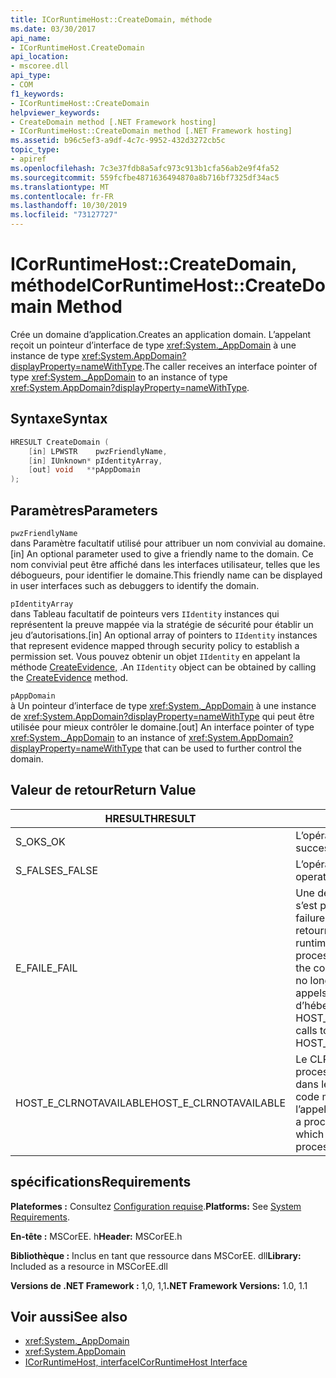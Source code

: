 ```yaml
---
title: ICorRuntimeHost::CreateDomain, méthode
ms.date: 03/30/2017
api_name:
- ICorRuntimeHost.CreateDomain
api_location:
- mscoree.dll
api_type:
- COM
f1_keywords:
- ICorRuntimeHost::CreateDomain
helpviewer_keywords:
- CreateDomain method [.NET Framework hosting]
- ICorRuntimeHost::CreateDomain method [.NET Framework hosting]
ms.assetid: b96c5ef3-a9df-4c7c-9952-432d3272cb5c
topic_type:
- apiref
ms.openlocfilehash: 7c3e37fdb8a5afc973c913b1cfa56ab2e9f4fa52
ms.sourcegitcommit: 559fcfbe4871636494870a8b716bf7325df34ac5
ms.translationtype: MT
ms.contentlocale: fr-FR
ms.lasthandoff: 10/30/2019
ms.locfileid: "73127727"
---
```

# <a name="icorruntimehostcreatedomain-method"></a><span data-ttu-id="390da-102">ICorRuntimeHost::CreateDomain, méthode</span><span class="sxs-lookup"><span data-stu-id="390da-102">ICorRuntimeHost::CreateDomain Method</span></span>
<span data-ttu-id="390da-103">Crée un domaine d’application.</span><span class="sxs-lookup"><span data-stu-id="390da-103">Creates an application domain.</span></span> <span data-ttu-id="390da-104">L’appelant reçoit un pointeur d’interface de type <xref:System._AppDomain> à une instance de type <xref:System.AppDomain?displayProperty=nameWithType>.</span><span class="sxs-lookup"><span data-stu-id="390da-104">The caller receives an interface pointer of type <xref:System._AppDomain> to an instance of type <xref:System.AppDomain?displayProperty=nameWithType>.</span></span>  
  
## <a name="syntax"></a><span data-ttu-id="390da-105">Syntaxe</span><span class="sxs-lookup"><span data-stu-id="390da-105">Syntax</span></span>  
  
```cpp  
HRESULT CreateDomain (  
    [in] LPWSTR    pwzFriendlyName,  
    [in] IUnknown* pIdentityArray,  
    [out] void   **pAppDomain  
);  
```  
  
## <a name="parameters"></a><span data-ttu-id="390da-106">Paramètres</span><span class="sxs-lookup"><span data-stu-id="390da-106">Parameters</span></span>  
 `pwzFriendlyName`  
 <span data-ttu-id="390da-107">dans Paramètre facultatif utilisé pour attribuer un nom convivial au domaine.</span><span class="sxs-lookup"><span data-stu-id="390da-107">[in] An optional parameter used to give a friendly name to the domain.</span></span> <span data-ttu-id="390da-108">Ce nom convivial peut être affiché dans les interfaces utilisateur, telles que les débogueurs, pour identifier le domaine.</span><span class="sxs-lookup"><span data-stu-id="390da-108">This friendly name can be displayed in user interfaces such as debuggers to identify the domain.</span></span>  
  
 `pIdentityArray`  
 <span data-ttu-id="390da-109">dans Tableau facultatif de pointeurs vers `IIdentity` instances qui représentent la preuve mappée via la stratégie de sécurité pour établir un jeu d’autorisations.</span><span class="sxs-lookup"><span data-stu-id="390da-109">[in] An optional array of pointers to `IIdentity` instances that represent evidence mapped through security policy to establish a  permission set.</span></span> <span data-ttu-id="390da-110">Vous pouvez obtenir un objet `IIdentity` en appelant la méthode [CreateEvidence,](../../../../docs/framework/unmanaged-api/hosting/icorruntimehost-createevidence-method.md) .</span><span class="sxs-lookup"><span data-stu-id="390da-110">An `IIdentity` object can be obtained by calling the [CreateEvidence](../../../../docs/framework/unmanaged-api/hosting/icorruntimehost-createevidence-method.md) method.</span></span>  
  
 `pAppDomain`  
 <span data-ttu-id="390da-111">à Un pointeur d’interface de type <xref:System._AppDomain> à une instance de <xref:System.AppDomain?displayProperty=nameWithType> qui peut être utilisée pour mieux contrôler le domaine.</span><span class="sxs-lookup"><span data-stu-id="390da-111">[out] An interface pointer of type <xref:System._AppDomain> to an instance of <xref:System.AppDomain?displayProperty=nameWithType> that can be used to further control the domain.</span></span>  
  
## <a name="return-value"></a><span data-ttu-id="390da-112">Valeur de retour</span><span class="sxs-lookup"><span data-stu-id="390da-112">Return Value</span></span>  
  
|<span data-ttu-id="390da-113">HRESULT</span><span class="sxs-lookup"><span data-stu-id="390da-113">HRESULT</span></span>|<span data-ttu-id="390da-114">Description</span><span class="sxs-lookup"><span data-stu-id="390da-114">Description</span></span>|  
|-------------|-----------------|  
|<span data-ttu-id="390da-115">S_OK</span><span class="sxs-lookup"><span data-stu-id="390da-115">S_OK</span></span>|<span data-ttu-id="390da-116">L’opération a réussi.</span><span class="sxs-lookup"><span data-stu-id="390da-116">The operation was successful.</span></span>|  
|<span data-ttu-id="390da-117">S_FALSE</span><span class="sxs-lookup"><span data-stu-id="390da-117">S_FALSE</span></span>|<span data-ttu-id="390da-118">L’opération n’a pas pu se terminer.</span><span class="sxs-lookup"><span data-stu-id="390da-118">The operation failed to complete.</span></span>|  
|<span data-ttu-id="390da-119">E_FAIL</span><span class="sxs-lookup"><span data-stu-id="390da-119">E_FAIL</span></span>|<span data-ttu-id="390da-120">Une défaillance catastrophique inconnue s’est produite.</span><span class="sxs-lookup"><span data-stu-id="390da-120">An unknown, catastrophic failure occurred.</span></span> <span data-ttu-id="390da-121">Si une méthode retourne E_FAIL, le common language runtime (CLR) n’est plus utilisable dans le processus.</span><span class="sxs-lookup"><span data-stu-id="390da-121">If a method returns E_FAIL, the common language runtime (CLR) is no longer usable in the process.</span></span> <span data-ttu-id="390da-122">Les appels suivants à des API d’hébergement retournent HOST_E_CLRNOTAVAILABLE.</span><span class="sxs-lookup"><span data-stu-id="390da-122">Subsequent calls to any hosting APIs return HOST_E_CLRNOTAVAILABLE.</span></span>|  
|<span data-ttu-id="390da-123">HOST_E_CLRNOTAVAILABLE</span><span class="sxs-lookup"><span data-stu-id="390da-123">HOST_E_CLRNOTAVAILABLE</span></span>|<span data-ttu-id="390da-124">Le CLR n’a pas été chargé dans un processus, ou le CLR est dans un État dans lequel il ne peut pas exécuter de code managé ou traiter correctement l’appel.</span><span class="sxs-lookup"><span data-stu-id="390da-124">The CLR has not been loaded into a process, or the CLR is in a state in which it cannot run managed code or process the call successfully.</span></span>|  
  
## <a name="requirements"></a><span data-ttu-id="390da-125">spécifications</span><span class="sxs-lookup"><span data-stu-id="390da-125">Requirements</span></span>  
 <span data-ttu-id="390da-126">**Plateformes :** Consultez [Configuration requise](../../../../docs/framework/get-started/system-requirements.md).</span><span class="sxs-lookup"><span data-stu-id="390da-126">**Platforms:** See [System Requirements](../../../../docs/framework/get-started/system-requirements.md).</span></span>  
  
 <span data-ttu-id="390da-127">**En-tête :** MSCorEE. h</span><span class="sxs-lookup"><span data-stu-id="390da-127">**Header:** MSCorEE.h</span></span>  
  
 <span data-ttu-id="390da-128">**Bibliothèque :** Inclus en tant que ressource dans MSCorEE. dll</span><span class="sxs-lookup"><span data-stu-id="390da-128">**Library:** Included as a resource in MSCorEE.dll</span></span>  
  
 <span data-ttu-id="390da-129">**Versions de .NET Framework :** 1,0, 1,1</span><span class="sxs-lookup"><span data-stu-id="390da-129">**.NET Framework Versions:** 1.0, 1.1</span></span>  
  
## <a name="see-also"></a><span data-ttu-id="390da-130">Voir aussi</span><span class="sxs-lookup"><span data-stu-id="390da-130">See also</span></span>

- <xref:System._AppDomain>
- <xref:System.AppDomain>
- [<span data-ttu-id="390da-131">ICorRuntimeHost, interface</span><span class="sxs-lookup"><span data-stu-id="390da-131">ICorRuntimeHost Interface</span></span>](../../../../docs/framework/unmanaged-api/hosting/icorruntimehost-interface.md)

